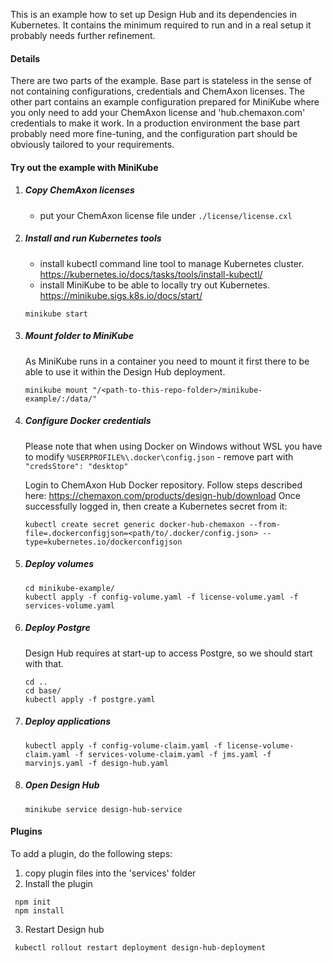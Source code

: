 This is an example how to set up Design Hub and its dependencies in Kubernetes. It contains the minimum required to run and in a real setup it probably needs further refinement.

#### Details ####
There are two parts of the example. Base part is stateless in the sense of not containing configurations, credentials and ChemAxon licenses.
The other part contains an example configuration prepared for MiniKube where you only need to add your ChemAxon license and 'hub.chemaxon.com' credentials to make it work.
In a production environment the base part probably need more fine-tuning, and the configuration part should be obviously tailored to your requirements.

#### Try out the example with MiniKube ####

1. ##### Copy ChemAxon licenses #####
    * put your ChemAxon license file under `./license/license.cxl`
   
2. ##### Install and run Kubernetes tools #####
    * install kubectl command line tool to manage Kubernetes cluster. https://kubernetes.io/docs/tasks/tools/install-kubectl/
    * install MiniKube to be able to locally try out Kubernetes. https://minikube.sigs.k8s.io/docs/start/
    ```console
    minikube start
    ```
3. ##### Mount folder to MiniKube #####
    As MiniKube runs in a container you need to mount it first there to be able to use it within the Design Hub deployment.
    ```console
    minikube mount "/<path-to-this-repo-folder>/minikube-example/:/data/"
    ```
4. ##### Configure Docker credentials #####
    Please note that when using Docker on Windows without WSL you have to modify `%USERPROFILE%\.docker\config.json` - remove part with `"credsStore": "desktop"`
    
    Login to ChemAxon Hub Docker repository. Follow steps described here: https://chemaxon.com/products/design-hub/download
    Once successfully logged in, then create a Kubernetes secret from it:
    ```console
    kubectl create secret generic docker-hub-chemaxon --from-file=.dockerconfigjson=<path/to/.docker/config.json> --type=kubernetes.io/dockerconfigjson
    ```   
5. ##### Deploy volumes #####
    ```console
    cd minikube-example/
    kubectl apply -f config-volume.yaml -f license-volume.yaml -f services-volume.yaml
    ```
6. ##### Deploy Postgre #####
    Design Hub requires at start-up to access Postgre, so we should start with that.
    ```console
	cd ..
    cd base/
    kubectl apply -f postgre.yaml
    ```

7. ##### Deploy applications #####
    ```console
    kubectl apply -f config-volume-claim.yaml -f license-volume-claim.yaml -f services-volume-claim.yaml -f jms.yaml -f marvinjs.yaml -f design-hub.yaml
    ```

8. ##### Open Design Hub #####
    ```console
    minikube service design-hub-service
    ```
   
#### Plugins ####
   To add a plugin, do the following steps:
   1. copy plugin files into the 'services' folder
   2. Install the plugin
   ```console
    npm init
    npm install
   ```
   3. Restart Design hub
   ```console
    kubectl rollout restart deployment design-hub-deployment
   ```
